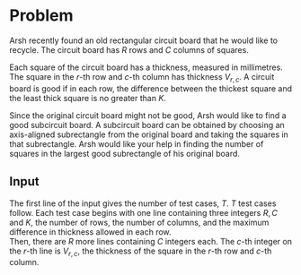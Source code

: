# Problem

Arsh recently found an old rectangular circuit board that he would like to recycle. The circuit board has $R$ rows and $C$ columns of squares.

Each square of the circuit board has a thickness, measured in millimetres. The square in the $r$-th row and $c$-th column has thickness $V_{r,c}$. A circuit board is good if in each row, the difference between the thickest square and the least thick square is no greater than $K$.

Since the original circuit board might not be good, Arsh would like to find a good subcircuit board. A subcircuit board can be obtained by choosing an axis-aligned subrectangle from the original board and taking the squares in that subrectangle. Arsh would like your help in finding the number of squares in the largest good subrectangle of his original board.

## Input

The first line of the input gives the number of test cases, $T$. $T$ test cases follow. Each test case begins with one line containing three integers $R, C$ and $K$, the number of rows, the number of columns, and the maximum difference in thickness allowed in each row.  
Then, there are $R$ more lines containing $C$ integers each. The $c$-th integer on the $r$-th line is $V_{r, c}$, the thickness of the square in the $r$-th row and $c$-th column.

